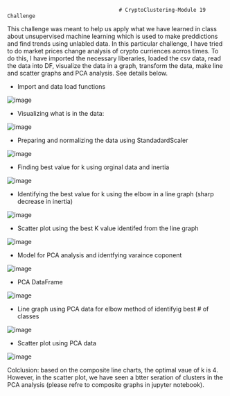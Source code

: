                                         # CryptoClustering-Module 19 Challenge
This challenge was meant to help us apply what we have learned in class about unsupervised machine learning which is used to make preddictions and find trends using unlabled data. In this particular challenge, I have tried to do market prices change analysis of crypto curriences acrros times. To do this, I have imported the necessary liberaries, loaded the csv data, read the data into DF, visualize the data in a graph, transform the data, make line and scatter graphs and PCA analysis. See details below.

* Import and data load functions

![image](https://user-images.githubusercontent.com/117956888/235785543-04adcb34-aa73-4c4a-beac-f6e954869973.png)

* Visualizing what is in the data:

![image](https://user-images.githubusercontent.com/117956888/235785748-0586127e-3e5f-4b76-8946-2be127bb2a9e.png)

* Preparing and normalizing the data using StandadardScaler

![image](https://user-images.githubusercontent.com/117956888/235786048-aa07982c-852c-4712-b979-be07fc4897fc.png)

* Finding best value for k using orginal data and inertia

![image](https://user-images.githubusercontent.com/117956888/235786461-c0042e2c-235f-4eb8-a1ec-bd864cf6422b.png)

* Identifying the best value for k using the elbow in a line graph (sharp decrease in inertia)

![image](https://user-images.githubusercontent.com/117956888/235786780-a7993fbc-4f68-4476-af73-1eb689cd88cc.png)

* Scatter plot using the best K value identifed from the line graph

![image](https://user-images.githubusercontent.com/117956888/235787135-14f63f05-8a71-42a2-b3aa-11ff4cff759d.png)

* Model for PCA analysis and identfying varaince coponent

![image](https://user-images.githubusercontent.com/117956888/235787349-1f6d681c-cc6a-4459-b71b-2991b71e8fde.png)

* PCA DataFrame

![image](https://user-images.githubusercontent.com/117956888/235787628-85f5a269-fc83-4309-9b9a-0524ef4d52e5.png)

* Line graph using PCA data for elbow method of identifyig best # of classes

![image](https://user-images.githubusercontent.com/117956888/235787944-50971bfa-df55-40d4-bfbf-569c5649661e.png)

* Scatter plot using PCA data

![image](https://user-images.githubusercontent.com/117956888/235788084-b0a6b167-a5c3-4551-b14b-8083ad59fe0d.png)

Colclusion: based on the composite line charts, the optimal vaue of k is 4. However, in the scatter plot, we have seen a btter seration of clusters in the PCA analysis (please refre to composite graphs in jupyter notebook).




















